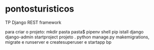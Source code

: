 # pontosturisticos
TP Django REST framework

para criar o projeto:
mkdir pasta
pasta$ pipenv shell
pip istall django
django-admin startproject projeto .
python manage.py makemigrations, migrate e runserver e createsuperuser e startapp bp

